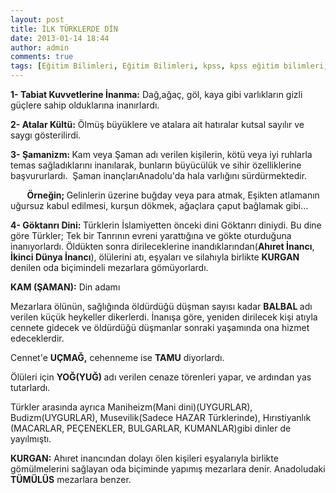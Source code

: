 ```yaml
---
layout: post
title: İLK TÜRKLERDE DİN
date: 2013-01-14 18:44
author: admin
comments: true
tags: [Eğitim Bilimleri, Eğitim Bilimleri, kpss, kpss eğitim bilimleri, KPSS GKGY, Tarih]
---
```

<b>1- Tabiat Kuvvetlerine İnanma:</b> Dağ,ağaç, göl, kaya gibi varlıkların gizli güçlere sahip olduklarına inanırlardı.

<b>2- Atalar Kültü:</b> Ölmüş büyüklere ve atalara ait hatıralar kutsal sayılır ve saygı gösterilirdi.

<b>3- Şamanizm: </b>Kam veya Şaman adı verilen kişilerin, kötü veya iyi ruhlarla temas sağladıklarını inanılarak, bunların büyücülük ve sihir özelliklerine başvururlardı.  Şaman inançlarıAnadolu'da hala varlığını sürdürmektedir.

<b>        Örneğin; </b>Gelinlerin üzerine buğday veya para atmak, Eşikten atlamanın uğursuz kabul edilmesi, kurşun dökmek, ağaçlara çaput bağlamak gibi...

<b>4- Göktanrı Dini: </b>Türklerin İslamiyetten önceki dini Göktanrı diniydi. Bu dine göre Türkler; Tek bir Tanrının evreni yarattığına ve gökte oturduğuna inanıyorlardı. Öldükten sonra dirileceklerine inandıklarından(<b>Ahıret İnancı</b>, <b>İkinci Dünya İnancı</b>), ölülerini atı, eşyaları ve silahıyla birlikte <b>KURGAN </b>denilen oda biçimindeli mezarlara gömüyorlardı.

<b>KAM (ŞAMAN):</b> Din adamı

Mezarlara ölünün, sağlığında öldürdüğü düşman sayısı kadar <b>BALBAL </b>adı verilen küçük heykeller dikerlerdi. İnanışa göre, yeniden dirilecek kişi atıyla cennete gidecek ve öldürdüğü düşmanlar sonraki yaşamında ona hizmet edeceklerdir.

Cennet'e <b>UÇMAĞ,</b> cehenneme ise <b>TAMU</b> diyorlardı.

Ölüleri için <b>YOĞ(YUĞ) </b>adı verilen cenaze törenleri yapar, ve ardından yas tutarlardı.

Türkler arasında ayrıca Maniheizm(Mani dini)(UYGURLAR), Budizm(UYGURLAR), Musevilik(Sadece HAZAR Türklerinde), Hırıstiyanlık (MACARLAR, PEÇENEKLER, BULGARLAR, KUMANLAR)gibi dinler de yayılmıştı.

<b>KURGAN:</b> Ahıret inancından dolayı ölen kişileri eşyalarıyla birlikte gömülmelerini sağlayan oda biçiminde yapımış mezarlara denir. Anadoludaki <b>TÜMÜLÜS</b> mezarlara benzer.
